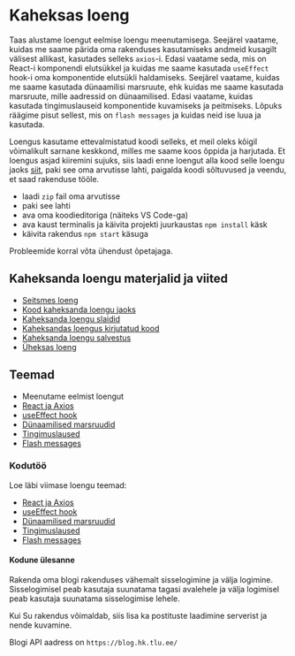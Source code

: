 # Kaheksas loeng

Taas alustame loengut eelmise loengu meenutamisega. Seejärel vaatame, kuidas me saame pärida oma rakenduses kasutamiseks andmeid kusagilt välisest allikast, kasutades selleks `axios`-i. Edasi vaatame seda, mis on React-i komponendi elutsükkel ja kuidas me saame kasutada `useEffect` hook-i oma komponentide elutsükli haldamiseks. Seejärel vaatame, kuidas me saame kasutada dünaamilisi marsruute, ehk kuidas me saame kasutada marsruute, mille aadressid on dünaamilised. Edasi vaatame, kuidas kasutada tingimuslauseid komponentide kuvamiseks ja peitmiseks. Lõpuks räägime pisut sellest, mis on `flash messages` ja kuidas neid ise luua ja kasutada.

Loengus kasutame ettevalmistatud koodi selleks, et meil oleks kõigil võimalikult sarnane keskkond, milles me saame koos õppida ja harjutada. Et loengus asjad kiiremini sujuks, siis laadi enne loengut alla kood selle loengu jaoks [siit](./code/blog.zip), paki see oma arvutisse lahti, paigalda koodi sõltuvused ja veendu, et saad rakenduse tööle.

- laadi `zip` fail oma arvutisse
- paki see lahti
- ava oma koodieditoriga (näiteks VS Code-ga)
- ava kaust terminalis ja käivita projekti juurkaustas `npm install` käsk
- käivita rakendus `npm start` käsuga

Probleemide korral võta ühendust õpetajaga.

## Kaheksanda loengu materjalid ja viited

- [Seitsmes loeng](../Lesson-07/README.md)
- [Kood kaheksanda loengu jaoks](./code/blog.zip)
- [Kaheksanda loengu slaidid](Slides.md)
- [Kaheksandas loengus kirjutatud kood]()
- [Kaheksanda loengu salvestus]()
- [Üheksas loeng](../Lesson-09/README.md)

## Teemad

- Meenutame eelmist loengut
- [React ja Axios](../../../Subjects/Front-End-Frameworks/Topics/React-Axios/README.md)
- [useEffect hook](../../../Subjects/Front-End-Frameworks/Topics/React-UseEffect/README.md)
- [Dünaamilised marsruudid](../../../Subjects/Front-End-Frameworks/Topics/React-Routing/README.md#dünaamilised-marsruudid)
- [Tingimuslaused](../../../Subjects/Front-End-Frameworks/Topics/React-Conditional-Rendering/README.md)
- [Flash messages](../../../Subjects/Front-End-Frameworks/Topics/React-Flash-Messages/README.md)

### Kodutöö

Loe läbi viimase loengu teemad:

- [React ja Axios](https://github.com/HK-Mikrokraadid/Veebiarendus/blob/main/Subjects/Front-End-Frameworks/Topics/React-Axios/README.md)
- [useEffect hook](https://github.com/HK-Mikrokraadid/Veebiarendus/blob/main/Subjects/Front-End-Frameworks/Topics/React-UseEffect/README.md)
- [Dünaamilised marsruudid](https://github.com/HK-Mikrokraadid/Veebiarendus/blob/main/Subjects/Front-End-Frameworks/Topics/React-Routing/README.md#d%C3%BCnaamilised-marsruudid)
- [Tingimuslaused](https://github.com/HK-Mikrokraadid/Veebiarendus/blob/main/Subjects/Front-End-Frameworks/Topics/React-Conditional-Rendering/README.md)
- [Flash messages](https://github.com/HK-Mikrokraadid/Veebiarendus/blob/main/Subjects/Front-End-Frameworks/Topics/React-Flash-Messages/README.md)

#### Kodune ülesanne

Rakenda oma blogi rakenduses vähemalt sisselogimine ja välja logimine. Sisselogimisel peab kasutaja suunatama tagasi avalehele ja välja logimisel peab kasutaja suunatama sisselogimise lehele.

Kui Su rakendus võimaldab, siis lisa ka postituste laadimine serverist ja nende kuvamine.

Blogi API aadress on `https://blog.hk.tlu.ee/`

